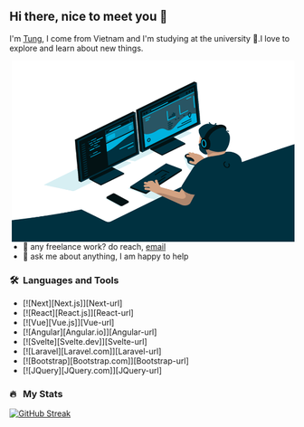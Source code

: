 ## Hi there, nice to meet you 👋 
I'm [Tung](https://tundev.id.vn/), I come from Vietnam and I'm studying at the university 🏫.I love to explore and learn about new things.

<img align="right" alt="GIF" src="https://github.com/TunDev-vn/TunDev-vn/blob/main/code.gif?raw=true" width="500" height="320" />

- 💼 any freelance work? do reach, [email](mailto:dev.hoangtung@gmail.com)
- 💬 ask me about anything, I am happy to help

### 🛠 &nbsp;Languages and Tools

* [![Next][Next.js]][Next-url]
* [![React][React.js]][React-url]
* [![Vue][Vue.js]][Vue-url]
* [![Angular][Angular.io]][Angular-url]
* [![Svelte][Svelte.dev]][Svelte-url]
* [![Laravel][Laravel.com]][Laravel-url]
* [![Bootstrap][Bootstrap.com]][Bootstrap-url]
* [![JQuery][JQuery.com]][JQuery-url]

### 🔥 &nbsp; My Stats

[![GitHub Streak](http://github-readme-streak-stats.herokuapp.com?user=TunDev-vn&theme=gotham)](https://git.io/streak-stats)
